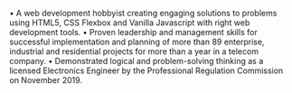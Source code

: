 •	A web development hobbyist creating engaging solutions to problems using HTML5, CSS Flexbox and Vanilla Javascript with right web development tools.
•	Proven leadership and management skills for successful implementation and planning of more than 89 enterprise, industrial and residential projects for more than a year in a telecom company.
•	Demonstrated logical and problem-solving thinking as a licensed Electronics Engineer by the Professional Regulation Commission on November 2019.

